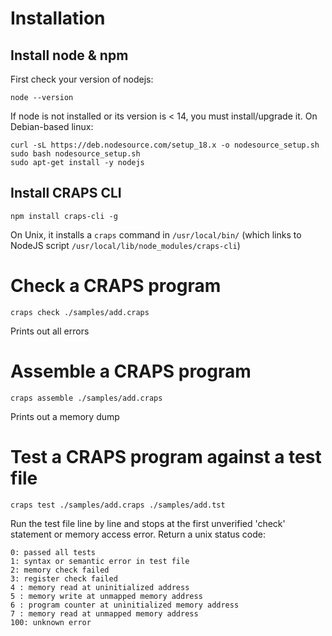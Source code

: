 
# Installation

## Install node & npm
First check your version of nodejs:
```
node --version
```
If node is not installed or its version is < 14, you must install/upgrade it. On Debian-based linux:
```
curl -sL https://deb.nodesource.com/setup_18.x -o nodesource_setup.sh
sudo bash nodesource_setup.sh
sudo apt-get install -y nodejs
```

## Install CRAPS CLI
```
npm install craps-cli -g
```
On Unix, it installs a `craps` command in `/usr/local/bin/` (which links to NodeJS script `/usr/local/lib/node_modules/craps-cli`)


# Check a CRAPS program
```
craps check ./samples/add.craps
```
Prints out all errors


# Assemble a CRAPS program
```
craps assemble ./samples/add.craps
```
Prints out a memory dump


# Test a CRAPS program against a test file
```
craps test ./samples/add.craps ./samples/add.tst
```
Run the test file line by line and stops at the first unverified 'check' statement or memory access error.
Return a unix status code:

```
0: passed all tests
1: syntax or semantic error in test file
2: memory check failed
3: register check failed
4 : memory read at uninitialized address
5 : memory write at unmapped memory address
6 : program counter at uninitialized memory address
7 : memory read at unmapped memory address
100: unknown error
```
